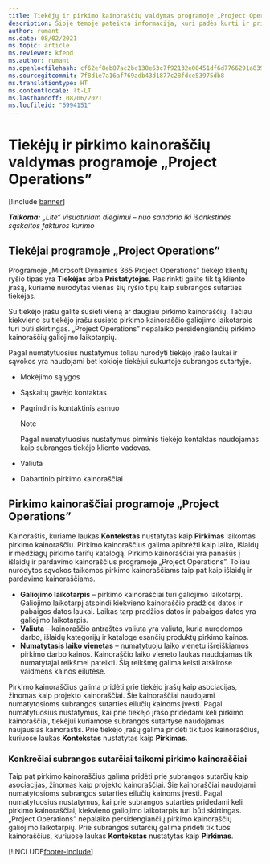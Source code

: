 ```yaml
---
title: Tiekėjų ir pirkimo kainoraščių valdymas programoje „Project Operations”
description: Šioje temoje pateikta informacija, kuri padės kurti ir prižiūrėti tiekėjo duomenis bei pirkimo kainoraščius, naudojamus subrangos sutarčiai sudaryti.
author: rumant
ms.date: 08/02/2021
ms.topic: article
ms.reviewer: kfend
ms.author: rumant
ms.openlocfilehash: cf62ef8eb87ac2bc138e63c7f92132e00451df6d7766291a8399a94a070799ab
ms.sourcegitcommit: 7f8d1e7a16af769adb43d1877c28fdce53975db8
ms.translationtype: HT
ms.contentlocale: lt-LT
ms.lasthandoff: 08/06/2021
ms.locfileid: "6994151"
---
```

# <a name="vendor-and-purchase-price-list-management-in-project-operations"></a>Tiekėjų ir pirkimo kainoraščių valdymas programoje „Project Operations”

[!include [banner](../../includes/dataverse-preview.md)]

_**Taikoma:** „Lite“ visuotiniam diegimui – nuo sandorio iki išankstinės sąskaitos faktūros kūrimo_

## <a name="vendors-in-project-operations"></a>Tiekėjai programoje „Project Operations”

Programoje „Microsoft Dynamics 365 Project Operations” tiekėjo klientų ryšio tipas yra **Tiekėjas** arba **Pristatytojas**. Pasirinkti galite tik tą kliento įrašą, kuriame nurodytas vienas šių ryšio tipų kaip subrangos sutarties tiekėjas.

Su tiekėjo įrašu galite susieti vieną ar daugiau pirkimo kainoraščių. Tačiau kiekvieno su tiekėjo įrašu susieto pirkimo kainoraščio galiojimo laikotarpis turi būti skirtingas. „Project Operations” nepalaiko persidengiančių pirkimo kainoraščių galiojimo laikotarpių.

Pagal numatytuosius nustatymus toliau nurodyti tiekėjo įrašo laukai ir sąvokos yra naudojami bet kokioje tiekėjui sukurtoje subrangos sutartyje.

- Mokėjimo sąlygos
- Sąskaitų gavėjo kontaktas
- Pagrindinis kontaktinis asmuo

    > [!NOTE]
    > Pagal numatytuosius nustatymus pirminis tiekėjo kontaktas naudojamas kaip subrangos tiekėjo kliento vadovas.

- Valiuta
- Dabartinio pirkimo kainoraščiai

## <a name="purchase-price-lists-in-project-operations"></a>Pirkimo kainoraščiai programoje „Project Operations”

Kainoraštis, kuriame laukas **Kontekstas** nustatytas kaip **Pirkimas** laikomas pirkimo kainoraščiu. Pirkimo kainoraščius galima apibrėžti kaip laiko, išlaidų ir medžiagų pirkimo tarifų katalogą. Pirkimo kainoraščiai yra panašūs į išlaidų ir pardavimo kainoraščius programoje „Project Operations”. Toliau nurodytos sąvokos taikomos pirkimo kainoraščiams taip pat kaip išlaidų ir pardavimo kainoraščiams.

- **Galiojimo laikotarpis** – pirkimo kainoraščiai turi galiojimo laikotarpį. Galiojimo laikotarpį atspindi kiekvieno kainoraščio pradžios datos ir pabaigos datos laukai. Laikas tarp pradžios datos ir pabaigos datos yra galiojimo laikotarpis.
- **Valiuta** – kainoraščio antraštės valiuta yra valiuta, kuria nurodomos darbo, išlaidų kategorijų ir kataloge esančių produktų pirkimo kainos.
- **Numatytasis laiko vienetas** – numatytuoju laiko vienetu išreiškiamos pirkimo darbo kainos. Kainoraščio laiko vieneto laukas naudojamas tik numatytajai reikšmei pateikti. Šią reikšmę galima keisti atskirose vaidmens kainos eilutėse.

Pirkimo kainoraščius galima pridėti prie tiekėjo įrašų kaip asociacijas, žinomas kaip projekto kainoraščiai. Šie kainoraščiai naudojami numatytosioms subrangos sutarties eilučių kainoms įvesti. Pagal numatytuosius nustatymus, kai prie tiekėjo įrašo pridedami keli pirkimo kainoraščiai, tiekėjui kuriamose subrangos sutartyse naudojamas naujausias kainoraštis. Prie tiekėjo įrašų galima pridėti tik tuos kainoraščius, kuriuose laukas **Kontekstas** nustatytas kaip **Pirkimas**.

### <a name="subcontract-specific-purchase-price-lists"></a>Konkrečiai subrangos sutarčiai taikomi pirkimo kainoraščiai

Taip pat pirkimo kainoraščius galima pridėti prie subrangos sutarčių kaip asociacijas, žinomas kaip projekto kainoraščiai. Šie kainoraščiai naudojami numatytosioms subrangos sutarties eilučių kainoms įvesti. Pagal numatytuosius nustatymus, kai prie subrangos sutarties pridedami keli pirkimo kainoraščiai, kiekvieno galiojimo laikotarpis turi būti skirtingas. „Project Operations” nepalaiko persidengiančių pirkimo kainoraščių galiojimo laikotarpių. Prie subrangos sutarčių galima pridėti tik tuos kainoraščius, kuriuose laukas **Kontekstas** nustatytas kaip **Pirkimas**.

[!INCLUDE[footer-include](../../includes/footer-banner.md)]
